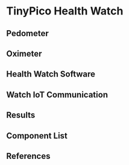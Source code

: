 # TinyPico Health Watch

## Pedometer

## Oximeter

## Health Watch Software

## Watch IoT Communication

## Results

## Component List

## References

